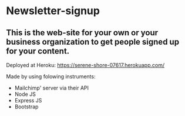 # Newsletter-signup
## This is the web-site for your own or your business organization to get people signed up for your content.

Deployed at Heroku: https://serene-shore-07617.herokuapp.com/

Made by using folowing instruments:
* Mailchimp' server via their API
* Node JS
* Express JS
* Bootstrap

